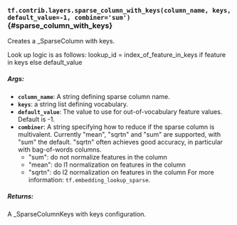 ### `tf.contrib.layers.sparse_column_with_keys(column_name, keys, default_value=-1, combiner='sum')` {#sparse_column_with_keys}

Creates a _SparseColumn with keys.

Look up logic is as follows:
lookup_id = index_of_feature_in_keys if feature in keys else default_value

##### Args:


*  <b>`column_name`</b>: A string defining sparse column name.
*  <b>`keys`</b>: a string list defining vocabulary.
*  <b>`default_value`</b>: The value to use for out-of-vocabulary feature values.
    Default is -1.
*  <b>`combiner`</b>: A string specifying how to reduce if the sparse column is
    multivalent. Currently "mean", "sqrtn" and "sum" are supported, with "sum"
    the default. "sqrtn" often achieves good accuracy, in particular with
    bag-of-words columns.
      * "sum": do not normalize features in the column
      * "mean": do l1 normalization on features in the column
      * "sqrtn": do l2 normalization on features in the column
    For more information: `tf.embedding_lookup_sparse`.

##### Returns:

  A _SparseColumnKeys with keys configuration.

